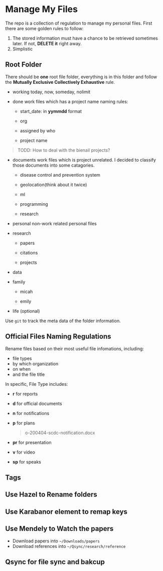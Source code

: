# Manage My Files

The repo is a collection of regulation to manage my personal files. First there are some golden rules to follow:

1. The stored information must have a chance to be retrieved sometimes later. If not, **DELETE it** right away.
2. Simplistic

## Root Folder

There should be **one** root file folder, everything is in this folder and follow the **Mutually Exclusive Collectively Exhaustive** rule.

- working
  today, now, someday, nolimit

- done
  work files which has a project name
  naming rules:
  
  - start_date: in **yymmdd** format
  
  - org
  
  - assigned by who
  
  - project name

> TODD: How to deal with the bienail projects?

- documents
  work files which is project unrelated. I decided to classify those documents into some catagories.
  
  - disease control and prevention system
  
  - geolocation(think about it twice)
  
  - ml
  
  - programming
  
  - research

- personal
  non-work related personal files

- research
  
  - papers
  
  - citations
  
  - projects

- data

- family
  
  - micah
  
  - emily

- life
  (optional)

Use `git` to track the meta data of the folder information.

## Official Files Naming Regulations

Rename files based on their most useful file infomations, including:

- file types
- by which organization
- on when
- and the file title

In specific, File Type includes:

- **r** for reports

- **d** for official documents

- **n** for notifications

- **p** for plans
  
  > o-200404-scdc-notification.docx

- **pr** for presentation

- **v** for video

- **sp** for speaks

## Tags

## Use Hazel to Rename folders

## Use Karabanor element to remap keys

## Use Mendely to Watch the papers

- Download papers into `~/Downloads/papers`
- Download references into `~/Qsync/research/reference`

## Qsync for file sync and bakcup


















